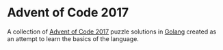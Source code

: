# Advent of Code 2017

A collection of [Advent of Code 2017](http://adventofcode.com/2017) puzzle solutions in [Golang](https://golang.org/)
created as an attempt to learn the basics of the language.


